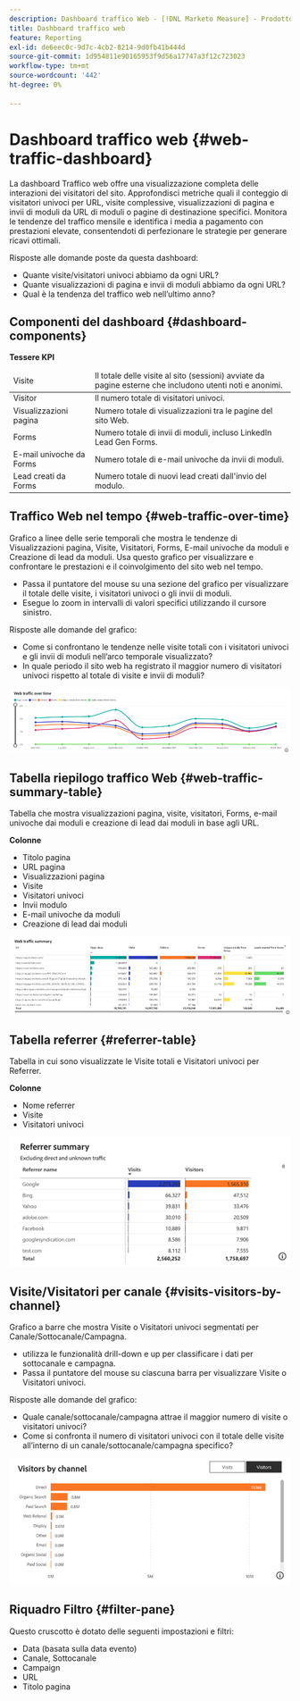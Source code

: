 ```yaml
---
description: Dashboard traffico Web - [!DNL Marketo Measure] - Prodotto
title: Dashboard traffico web
feature: Reporting
exl-id: de6eec0c-9d7c-4cb2-8214-9d0fb41b444d
source-git-commit: 1d954811e90165953f9d56a17747a3f12c723023
workflow-type: tm+mt
source-wordcount: '442'
ht-degree: 0%

---
```


# Dashboard traffico web {#web-traffic-dashboard}

La dashboard Traffico web offre una visualizzazione completa delle interazioni dei visitatori del sito. Approfondisci metriche quali il conteggio di visitatori univoci per URL, visite complessive, visualizzazioni di pagina e invii di moduli da URL di moduli o pagine di destinazione specifici. Monitora le tendenze del traffico mensile e identifica i media a pagamento con prestazioni elevate, consentendoti di perfezionare le strategie per generare ricavi ottimali.

Risposte alle domande poste da questa dashboard:

* Quante visite/visitatori univoci abbiamo da ogni URL?
* Quante visualizzazioni di pagina e invii di moduli abbiamo da ogni URL?
* Qual è la tendenza del traffico web nell’ultimo anno?

## Componenti del dashboard {#dashboard-components}

**Tessere KPI**

<table>
<thead>
  <tr>
    <td>Visite</td>
    <td>Il totale delle visite al sito (sessioni) avviate da pagine esterne che includono utenti noti e anonimi.</td>
  </tr>
</thead>
<tbody>
  <tr>
    <td>Visitor</td>
    <td>Il numero totale di visitatori univoci.</td>
  </tr>
  <tr>
    <td>Visualizzazioni pagina</td>
    <td>Numero totale di visualizzazioni tra le pagine del sito Web.</td>
  </tr>
  <tr>
    <td>Forms</td>
    <td>Numero totale di invii di moduli, incluso LinkedIn Lead Gen Forms.</td>
  </tr>
  <tr>
    <td>E-mail univoche da Forms</td>
    <td>Numero totale di e-mail univoche da invii di moduli.</td>
  </tr>
  <tr>
    <td>Lead creati da Forms</td>
    <td>Numero totale di nuovi lead creati dall'invio del modulo.</td>
  </tr>
</tbody>
</table>

## Traffico Web nel tempo {#web-traffic-over-time}

Grafico a linee delle serie temporali che mostra le tendenze di Visualizzazioni pagina, Visite, Visitatori, Forms, E-mail univoche da moduli e Creazione di lead da moduli. Usa questo grafico per visualizzare e confrontare le prestazioni e il coinvolgimento del sito web nel tempo.

* Passa il puntatore del mouse su una sezione del grafico per visualizzare il totale delle visite, i visitatori univoci o gli invii di moduli.
* Esegue lo zoom in intervalli di valori specifici utilizzando il cursore sinistro.

Risposte alle domande del grafico:

* Come si confrontano le tendenze nelle visite totali con i visitatori univoci e gli invii di moduli nell’arco temporale visualizzato?
* In quale periodo il sito web ha registrato il maggior numero di visitatori univoci rispetto al totale di visite e invii di moduli?

![](assets/web-traffic-dashboard-1.png)

## Tabella riepilogo traffico Web {#web-traffic-summary-table}

Tabella che mostra visualizzazioni pagina, visite, visitatori, Forms, e-mail univoche dai moduli e creazione di lead dai moduli in base agli URL.

**Colonne**

* Titolo pagina
* URL pagina
* Visualizzazioni pagina
* Visite
* Visitatori univoci
* Invii modulo
* E-mail univoche da moduli
* Creazione di lead dai moduli

![](assets/web-traffic-dashboard-2.png)

## Tabella referrer {#referrer-table}

Tabella in cui sono visualizzate le Visite totali e Visitatori univoci per Referrer.

**Colonne**

* Nome referrer
* Visite
* Visitatori univoci

![](assets/web-traffic-dashboard-3.png)

## Visite/Visitatori per canale {#visits-visitors-by-channel}

Grafico a barre che mostra Visite o Visitatori univoci segmentati per Canale/Sottocanale/Campagna.

* utilizza le funzionalità drill-down e up per classificare i dati per sottocanale e campagna.
* Passa il puntatore del mouse su ciascuna barra per visualizzare Visite o Visitatori univoci.

Risposte alle domande del grafico:

* Quale canale/sottocanale/campagna attrae il maggior numero di visite o visitatori univoci?
* Come si confronta il numero di visitatori univoci con il totale delle visite all’interno di un canale/sottocanale/campagna specifico?

![](assets/web-traffic-dashboard-4.png)

## Riquadro Filtro {#filter-pane}

Questo cruscotto è dotato delle seguenti impostazioni e filtri:

* Data (basata sulla data evento)
* Canale, Sottocanale
* Campaign
* URL
* Titolo pagina
